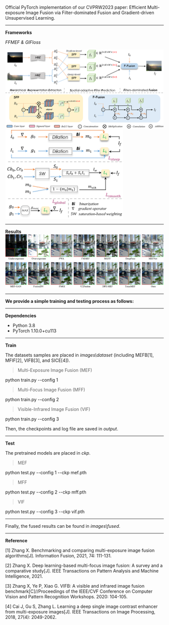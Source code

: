 Official PyTorch implementation of our CVPRW2023 paper: Efficient Multi-exposure Image Fusion via Filter-dominated Fusion and Gradient-driven Unsupervised Learning.

-------------------------------------------------
**Frameworks**

*FFMEF & GIFloss*

<img src="https://github.com/keviner1/imgs/blob/main/FFMEF-model.png?raw=true" width="570px"> <img src="https://github.com/keviner1/imgs/blob/main/FFMEF-loss.png?raw=true" width="375px">

-------------------------------------------------
**Results**
![show](https://github.com/keviner1/imgs/blob/main/FFMEF-comp.png?raw=true)

-------------------------------------------------
**We provide a simple training and testing process as follows:**

-------------------------------------------------
**Dependencies**
* Python 3.8
* PyTorch 1.10.0+cu113

-------------------------------------------------
**Train**

The datasets samples are placed in *images\dataset* (including MEFB[1], MFIF[2], VIFB[3], and SICE[4]).

> Multi-Exposure Image Fusion (MEF)

python train.py --config 1

> Multi-Focus Image Fusion (MFF)

python train.py --config 2

> Visible-Infrared Image Fusion (VIF)

python train.py --config 3

Then, the checkpoints and log file are saved in *output*.

-------------------------------------------------
**Test**

The pretrained models are placed in *ckp*.

> MEF

python test.py --config 1 --ckp mef.pth

> MFF

python test.py --config 2 --ckp mff.pth

> VIF

python test.py --config 3 --ckp vif.pth

-------------------------------------------------
Finally, the fused results can be found in *images\fused*.

-------------------------------------------------
**Reference**

[1] Zhang X. Benchmarking and comparing multi-exposure image fusion algorithms[J]. Information Fusion, 2021, 74: 111-131.

[2] Zhang X. Deep learning-based multi-focus image fusion: A survey and a comparative study[J]. IEEE Transactions on Pattern Analysis and Machine Intelligence, 2021.

[3] Zhang X, Ye P, Xiao G. VIFB: A visible and infrared image fusion benchmark[C]//Proceedings of the IEEE/CVF Conference on Computer Vision and Pattern Recognition Workshops. 2020: 104-105.

[4] Cai J, Gu S, Zhang L. Learning a deep single image contrast enhancer from multi-exposure images[J]. IEEE Transactions on Image Processing, 2018, 27(4): 2049-2062.


